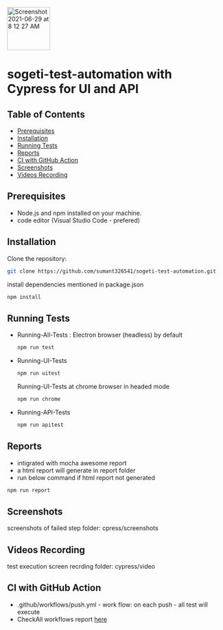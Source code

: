 <img width="100" alt="Screenshot 2021-06-29 at 8 12 27 AM" src="https://user-images.githubusercontent.com/39675511/123728969-d2a87b00-d8b1-11eb-9ece-558d4021f816.png">

# sogeti-test-automation with Cypress for UI and API

## Table of Contents

- [Prerequisites](#prerequisites)
- [Installation](#installation)
- [Running Tests](#running-tests)
- [Reports](#reports)
- [CI with GitHub Action](#ci-with-github-action)
- [Screenshots](#screenshots)
- [Videos Recording](#videos-recording)


## Prerequisites

- Node.js and npm installed on your machine.
- code editor (Visual Studio Code - prefered)

## Installation

Clone the repository:

```sh
git clone https://github.com/sumant326541/sogeti-test-automation.git
```
install dependencies mentioned in package.json

```sh
npm install
```

## Running Tests
- Running-All-Tests
 : Electron browser (headless) by default 

    ```js
    npm run test
    ```
- Running-UI-Tests

    ```js
    npm run uitest
    ```
    Running-UI-Tests at chrome browser in headed mode

    ```js
    npm run chrome
    ```
- Running-API-Tests

    ```js
    npm run apitest
    ```    

## Reports
- intigrated with mocha awesome report
- a html report will generate in report folder 
- run below command if html report not generated

 ```js
npm run report
``` 
## Screenshots

screenshots of failed step folder: cpress/screenshots

## Videos Recording

test execution screen recrding folder: cypress/video

## CI with GitHub Action
- .github/workflows/push.yml - work flow: on each push - all test will execute
- CheckAll workflows report [here](https://github.com/sumant326541/sogeti-test-automation/actions)






